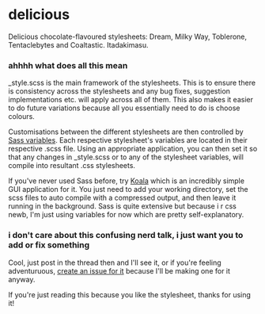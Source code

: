 delicious
=========

Delicious chocolate-flavoured stylesheets: Dream, Milky Way, Toblerone, Tentaclebytes and Coaltastic. Itadakimasu.

### ahhhh what does all this mean

_style.scss is the main framework of the stylesheets. This is to ensure there is consistency across the stylesheets and any bug fixes, suggestion implementations etc. will apply across all of them. This also makes it easier to do future variations because all you essentially need to do is choose colours.

Customisations between the different stylesheets are then controlled by [Sass variables](http://sass-lang.com/). Each respective stylesheet's variables are located in their respective .scss file. Using an appropriate application, you can then set it so that any changes in _style.scss or to any of the stylesheet variables, will compile into resultant .css stylesheets.

If you've never used Sass before, try [Koala](http://koala-app.com/) which is an incredibly simple GUI application for it. You just need to add your working directory, set the scss files to auto compile with a compressed output, and then leave it running in the background. Sass is quite extensive but because i r css newb, I'm just using variables for now which are pretty self-explanatory.

### i don't care about this confusing nerd talk, i just want you to add or fix something

Cool, just post in the thread then and I'll see it, or if you're feeling adventuruous, [create an issue for it](https://github.com/aldykins/delicious/issues) because I'll be making one for it anyway.

If you're just reading this because you like the stylesheet, thanks for using it!